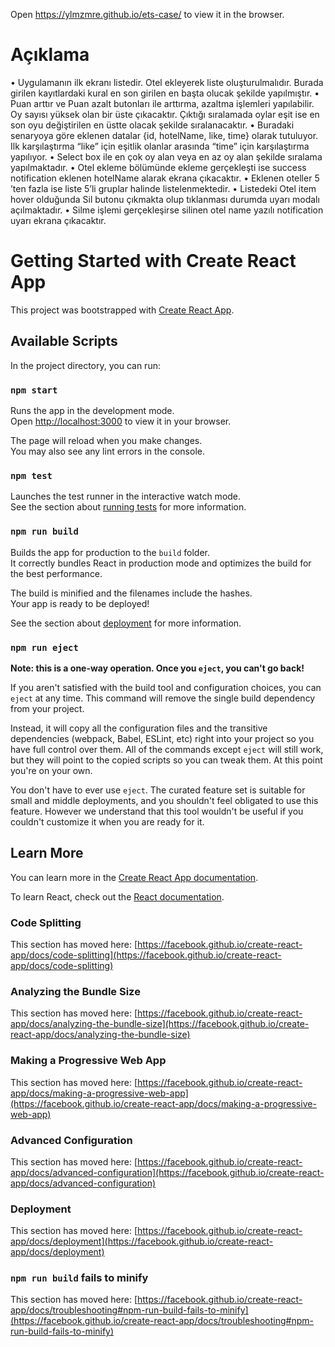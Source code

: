 Open https://ylmzmre.github.io/ets-case/ to view it in the browser.

# Açıklama

• Uygulamanın ilk ekranı listedir. Otel ekleyerek liste oluşturulmalıdır. Burada girilen kayıtlardaki kural en son girilen en başta olucak şekilde yapılmıştır.
• Puan arttır ve Puan azalt butonları ile arttırma, azaltma işlemleri yapılabilir. Oy sayısı yüksek olan bir üste çıkacaktır. Çıktığı sıralamada oylar eşit ise en son oyu değiştirilen en üstte olacak şekilde sıralanacaktır.
• Buradaki senaryoya göre eklenen datalar {id, hotelName, like, time} olarak tutuluyor. Ilk karşılaştırma “like” için eşitlik olanlar arasında “time” için karşılaştırma yapılıyor.
• Select box ile en çok oy alan veya en az oy alan şekilde sıralama yapılmaktadır. 
• Otel ekleme bölümünde ekleme gerçekleşti ise success notification eklenen hotelName alarak ekrana çıkacaktır.
• Eklenen oteller 5 ’ten fazla ise liste 5’li gruplar halinde listelenmektedir. 
• Listedeki Otel item hover olduğunda Sil butonu çıkmakta olup tıklanması durumda uyarı modalı açılmaktadır. • Silme işlemi gerçekleşirse silinen otel name yazılı notification uyarı ekrana çıkacaktır.

# Getting Started with Create React App

This project was bootstrapped with [Create React App](https://github.com/facebook/create-react-app).

## Available Scripts

In the project directory, you can run:

### `npm start`

Runs the app in the development mode.\
Open [http://localhost:3000](http://localhost:3000) to view it in your browser.

The page will reload when you make changes.\
You may also see any lint errors in the console.

### `npm test`

Launches the test runner in the interactive watch mode.\
See the section about [running tests](https://facebook.github.io/create-react-app/docs/running-tests) for more information.

### `npm run build`

Builds the app for production to the `build` folder.\
It correctly bundles React in production mode and optimizes the build for the best performance.

The build is minified and the filenames include the hashes.\
Your app is ready to be deployed!

See the section about [deployment](https://facebook.github.io/create-react-app/docs/deployment) for more information.

### `npm run eject`

**Note: this is a one-way operation. Once you `eject`, you can't go back!**

If you aren't satisfied with the build tool and configuration choices, you can `eject` at any time. This command will remove the single build dependency from your project.

Instead, it will copy all the configuration files and the transitive dependencies (webpack, Babel, ESLint, etc) right into your project so you have full control over them. All of the commands except `eject` will still work, but they will point to the copied scripts so you can tweak them. At this point you're on your own.

You don't have to ever use `eject`. The curated feature set is suitable for small and middle deployments, and you shouldn't feel obligated to use this feature. However we understand that this tool wouldn't be useful if you couldn't customize it when you are ready for it.

## Learn More

You can learn more in the [Create React App documentation](https://facebook.github.io/create-react-app/docs/getting-started).

To learn React, check out the [React documentation](https://reactjs.org/).

### Code Splitting

This section has moved here: [https://facebook.github.io/create-react-app/docs/code-splitting](https://facebook.github.io/create-react-app/docs/code-splitting)

### Analyzing the Bundle Size

This section has moved here: [https://facebook.github.io/create-react-app/docs/analyzing-the-bundle-size](https://facebook.github.io/create-react-app/docs/analyzing-the-bundle-size)

### Making a Progressive Web App

This section has moved here: [https://facebook.github.io/create-react-app/docs/making-a-progressive-web-app](https://facebook.github.io/create-react-app/docs/making-a-progressive-web-app)

### Advanced Configuration

This section has moved here: [https://facebook.github.io/create-react-app/docs/advanced-configuration](https://facebook.github.io/create-react-app/docs/advanced-configuration)

### Deployment

This section has moved here: [https://facebook.github.io/create-react-app/docs/deployment](https://facebook.github.io/create-react-app/docs/deployment)

### `npm run build` fails to minify

This section has moved here: [https://facebook.github.io/create-react-app/docs/troubleshooting#npm-run-build-fails-to-minify](https://facebook.github.io/create-react-app/docs/troubleshooting#npm-run-build-fails-to-minify)
